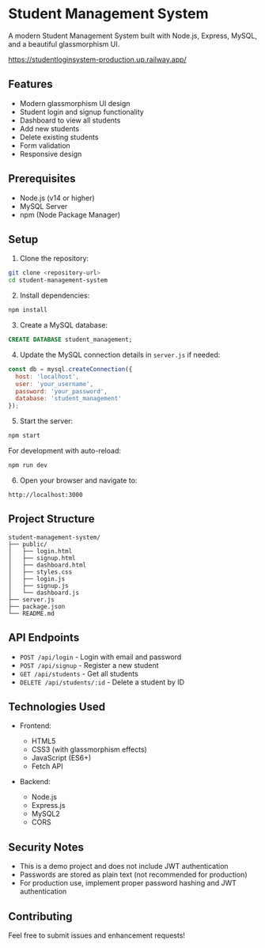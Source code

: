 # Student Management System

A modern Student Management System built with Node.js, Express, MySQL, and a beautiful glassmorphism UI.

https://studentloginsystem-production.up.railway.app/

## Features

- Modern glassmorphism UI design
- Student login and signup functionality
- Dashboard to view all students
- Add new students
- Delete existing students
- Form validation
- Responsive design

## Prerequisites

- Node.js (v14 or higher)
- MySQL Server
- npm (Node Package Manager)

## Setup

1. Clone the repository:
```bash
git clone <repository-url>
cd student-management-system
```

2. Install dependencies:
```bash
npm install
```

3. Create a MySQL database:
```sql
CREATE DATABASE student_management;
```

4. Update the MySQL connection details in `server.js` if needed:
```javascript
const db = mysql.createConnection({
  host: 'localhost',
  user: 'your_username',
  password: 'your_password',
  database: 'student_management'
});
```

5. Start the server:
```bash
npm start
```

For development with auto-reload:
```bash
npm run dev
```

6. Open your browser and navigate to:
```
http://localhost:3000
```

## Project Structure

```
student-management-system/
├── public/
│   ├── login.html
│   ├── signup.html
│   ├── dashboard.html
│   ├── styles.css
│   ├── login.js
│   ├── signup.js
│   └── dashboard.js
├── server.js
├── package.json
└── README.md
```

## API Endpoints

- `POST /api/login` - Login with email and password
- `POST /api/signup` - Register a new student
- `GET /api/students` - Get all students
- `DELETE /api/students/:id` - Delete a student by ID

## Technologies Used

- Frontend:
  - HTML5
  - CSS3 (with glassmorphism effects)
  - JavaScript (ES6+)
  - Fetch API

- Backend:
  - Node.js
  - Express.js
  - MySQL2
  - CORS

## Security Notes

- This is a demo project and does not include JWT authentication
- Passwords are stored as plain text (not recommended for production)
- For production use, implement proper password hashing and JWT authentication

## Contributing

Feel free to submit issues and enhancement requests! 
